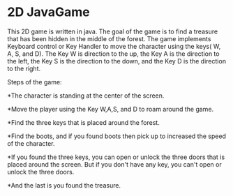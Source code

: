 # 2D JavaGame

This 2D game is written in java. The goal of the game is to find a treasure that has been hidden in the middle of the forest. The game implements Keyboard control or Key Handler to move the character using the keys( W, A, S, and D).
The Key W is direction to the up, the Key A is the direction to the left, the Key S is the direction to the down, and the  Key D is the direction to the right.

Steps of the game:

*The character is standing at the center of the screen.

*Move the player using the Key W,A,S, and D to roam around the game.

*Find the three keys that is placed around the forest.

*Find the boots, and if you found boots then pick up to increased the speed of the character.

*If you found the three keys, you can open or unlock the three doors that is placed around the screen. But if you don't have any key, you can't open or unlock the three doors.

*And the last is you found the treasure.
